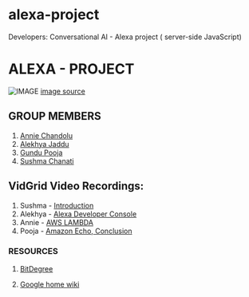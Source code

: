 # alexa-project
Developers: Conversational AI - Alexa project ( server-side JavaScript)

# ALEXA - PROJECT

![IMAGE]( https://target.scene7.com/is/image/Target/GUEST_9b10b6e0-3d26-4172-a29d-e87d771b8583?wid=488&hei=488&fmt=pjpeg)
[image source](https://github.com/alekhyajaddu/alexa-google-home-project)


## GROUP MEMBERS

1. [Annie Chandolu](https://github.com/Annie0sc)
2. [Alekhya Jaddu](https://github.com/Alekhyajaddu)
3. [Gundu Pooja](https://github.com/GunduPooja)
4. [Sushma Chanati](https://github.com/Sushmachanati)

## VidGrid Video Recordings:

1. Sushma - [Introduction](https://app.vidgrid.com/view/Oz0TkPmZucKE)
2. Alekhya - [Alexa Developer Console](https://app.vidgrid.com/view/5GtIbPHtYgBp)
3. Annie - [AWS LAMBDA](https://app.vidgrid.com/view/vufvZfatxx2Q)
4. Pooja - [Amazon Echo, Conclusion](https://app.vidgrid.com/view/DLsHl8ADYnus)
### RESOURCES

1. [BitDegree](https://www.bitdegree.org/tutorials/what-is-javascript-used-for/)

2. [Google home wiki](https://en.wikipedia.org/wiki/Google_Home)
